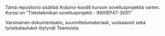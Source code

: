 Tämä repositorio sisältää Arduino-koodit kurssin sovellusprojektia varten.
Kurssi on "Tietotekniikan sovellusprojekti - IN00EP47-3001"

Varsinainen dokumentaatio, suunnittelumateriaali, vuokaaviot sekä työaikataulukot löytyvät Teamsista.

